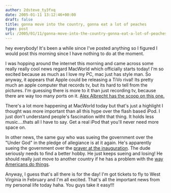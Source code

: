 ```yaml
---
author: 2dsteve_ty3fxq
date: 2005-01-11 13:12:46+00:00
draft: false
title: gonna move into the country, gonna eat a lot of peaches
type: post
url: /2005/01/11/gonna-move-into-the-country-gonna-eat-a-lot-of-peaches/
---
```


hey everybody! It's been a while since I've posted anything so I figured I would post this morning since I have nothing to do at the moment.

I was hopping around the internet this morning and came across some really really cool news regard MacWorld which officially starts today! I'm so excited because as much as I love my PC, mac just has style man. So anyway, it appears that Apple could be releasing a TiVo rival! Its pretty much an apple computer that records tv, but its hard to tell from the pictures. I'm guessing there is more to it than just recording tv, because there are way too many ports on it. [Alex Albrecht has the scoop on this one.](http://www.alexalbrecht.com)

There's a lot more happening at MacWorld today but that's just a highlight I thought was more important than all this hype over the flash based iPod. I just don't understand people's fascination witht that thing. It holds less music....thats all I have to say. Get a real iPod that you'll never need more space on.

In other news, the same guy who was sueing the government over the "Under God" in the pledge of allegiance is at it again. He's apparently sueing the government over the [prayer at the inauguration](http://www.wnd.com/news/article.asp?ARTICLE_ID=42314). The dude seriously needs to find a better hobby. He just keeps sueing and losing! He should really just move to another country if he has a problem with the [way Americans do things](http://www.wnd.com/news/article.asp?ARTICLE_ID=42314).

Anyway, I guess that's all there is for the day! I'm got tickets to fly to West Virginia in February and I'm all excited. That's all the important news from my personal life today haha. You guys take it easy!!!

